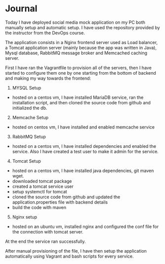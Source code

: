 # Journal

Today I have deployed social media mock application on my PC both manually setup and automatic setup.
I have used the repository provided by the instructor from the DevOps course.

The application consists in a Nginx frontend server used as Load balancer, a Tomcat application server (mainly because the app was written in Java), Mysql database, RabbitMQ message broker and Memcached caching server.

First I have ran the Vagrantfile to provision all of the servers, then I have started to configure them one by one starting from the bottom of backend and making my way towards the frontend:
1.  MYSQL Setup
  -  hosted on a centos vm, I have installed MariaDB service, ran the installation script, and then cloned the source code from github and initialized the db.
2.  Memcache Setup
  -  hosted on centos vm, I have installed and enabled memcache service
3.  RabbitMQ Setup
  -  hosted on a centos vm, I have installed dependencies and enabled the service. Also I have created a test user to make it admin for the service.
4.  Tomcat Setup
  -  hosted on a centos vm, I have installed java dependencies, git maven wget.
  -  downloaded tomcat package
  -  created a tomcat service user
  -  setup systemctl for tomcat
  -  cloned the source code from github and updated the application.properties file with backend details
  -  build the code with maven
5.  Nginx setup
  -  hosted on an ubuntu vm, installed nginx and configured the conf file for the connection with tomcat server.

At the end the service ran successfully.

After manual provisioning of the file, I have then setup the application automatically using Vagrant and bash scripts for every service.
